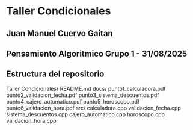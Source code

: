 # Taller Condicionales

## Juan Manuel Cuervo Gaitan

## Pensamiento Algoritmico Grupo 1 - 31/08/2025

## Estructura del repositorio
Taller Condicionales/
README.md
docs/
punto1_calculadora.pdf
punto2_validacion_fecha.pdf
punto3_sistema_descuentos.pdf
punto4_cajero_automatico.pdf
punto5_horoscopo.pdf
punto6_validacion_hora.pdf
src/
calculadora.cpp
validacion_fecha.cpp
sistema_descuentos.cpp
cajero_automatico.cpp
horoscopo.cpp
validacion_hora.cpp
